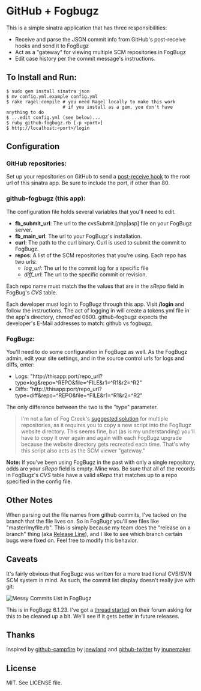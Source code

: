 GitHub + Fogbugz
===

This is a simple sinatra application that has three responsibilities:

* Receive and parse the JSON commit info from GitHub's post-receive hooks and send it to FogBugz
* Act as a "gateway" for viewing multiple SCM repositories in FogBugz
* Edit case history per the commit message's instructions.

To Install and Run:
---

    $ sudo gem install sinatra json
    $ mv config.yml.example config.yml
    $ rake ragel:compile # you need Ragel locally to make this work
                         # if you install as a gem, you don't have anything to do
    $ ...edit config.yml (see below)...
    $ ruby github-fogbugz.rb [-p <port>]
    $ http://localhost:<port>/login
    
Configuration
---

### GitHub repositories:
Set up your repositories on GitHub to send a [post-receive hook](http://github.com/guides/post-receive-hooks) to the root url of this sinatra app. Be sure to include the port, if other than 80.

### github-fogbugz (this app):
The configuration file holds several variables that you'll need to edit.

* **fb\_submit\_url**: The url to the cvsSubmit.[php|asp] file on your FogBugz server.
* **fb\_main\_url**: The url to your FogBugz's installation.
* **curl**: The path to the curl binary. Curl is used to submit the commit to FogBugz.
* **repos**: A list of the SCM repositories that you're using.  Each repo has two urls:
  * *log_url*: The url to the commit log for a specific file 
  * *diff_url*: The url to the specific commit or revision.

Each repo name must match the the values that are in the *sRepo* field in FogBug's *CVS* table.

Each developer must login to FogBugz through this app.  Visit **/login** and follow the instructions.  The act of logging in will create a tokens.yml file in the app's directory, chmod'ed 0600.  github-fogbugz expects the developer's E-Mail addresses to match: github vs fogbugz.

### FogBugz:  
You'll need to do some configuration in FogBugz as well.  As the FogBugz admin, edit your site settings, and in the source control urls for logs and diffs, enter:

* Logs: "http://thisapp:port/repo_url?type=log&repo=^REPO&file=^FILE&r1=^R1&r2=^R2" 
* Diffs: "http://thisapp:port/repo_url?type=diff&repo=^REPO&file=^FILE&r1=^R1&r2=^R2"

The only difference between the two is the "type" parameter.

> I'm not a fan of Fog Creek's [suggested solution](http://www.fogcreek.com/FogBugz/KB/howto/MultipleRepositories-Mult.html) for multiple repositories, as it requires you to copy a new script into the FogBugz website directory. This seems fine, but (as is my understanding) you'll have to copy it over again and again with each FogBugz upgrade because the website directory gets recreated each time. That's why this script also acts as the SCM viewer "gateway."

**Note:** If you've been using FogBugz in the past with only a single repository, odds are your *sRepo* field is empty. Mine was. Be sure that all of the records in FogBugz's *CVS* table have a valid *sRepo* that matches up to a repo specified in the config file.

Other Notes
---
When parsing out the file names from github commits, I've tacked on the branch that the file lives on.  So in FogBugz you'll see files like "master/myfile.rb".  This is simply because my team does the "release on a branch" thing (aka [Release Line](http://www.scmpatterns.com/book/pattern-summary.html)), and I like to see which branch certain bugs were fixed on.  Feel free to modify this behavior.

Caveats
---
It's fairly obvious that FogBugz was written for a more traditional CVS/SVN SCM system in mind. As such, the commit list display doesn't really jive with git:

![Messy Commits List in FogBugz](http://img.skitch.com/20080424-kb6kujbfd224436pqgnhgj33sk.jpg)

This is in FogBugz 6.1.23.  I've got a [thread started](http://support.fogcreek.com/default.asp?fogbugz.4.24526.0) on their forum asking for this to be cleaned up a bit. We'll see if it gets better in future releases.

Thanks
---
Inspired by [github-campfire](http://github.com/jnewland/github-campfire) by [jnewland](http://github.com/jnewland) and
[github-twitter](http://github.com/jnunemaker/github-twitter) by [jnunemaker](http://github.com/jnunemaker). 

License
---
MIT.  See LICENSE file.
